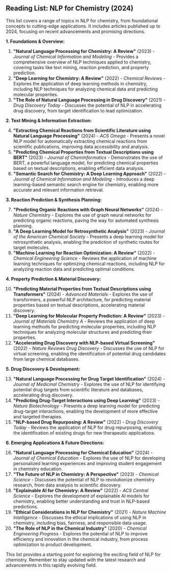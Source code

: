 ## Reading List: NLP for Chemistry (2024)

This list covers a range of topics in NLP for chemistry, from foundational concepts to cutting-edge applications. It includes articles published up to 2024, focusing on recent advancements and promising directions.

**1. Foundations & Overview:**

1. **"Natural Language Processing for Chemistry: A Review"** (2023) - *Journal of Chemical Information and Modeling* - Provides a comprehensive overview of NLP techniques applied to chemistry, covering tasks like text mining, reaction prediction, and property prediction.
2. **"Deep Learning for Chemistry: A Review"** (2022) - *Chemical Reviews* - Explores the application of deep learning methods in chemistry, including NLP techniques for analyzing chemical data and predicting molecular properties.
3. **"The Role of Natural Language Processing in Drug Discovery"** (2021) - *Drug Discovery Today* - Discusses the potential of NLP in accelerating drug discovery, from target identification to lead optimization.

**2. Text Mining & Information Extraction:**

4. **"Extracting Chemical Reactions from Scientific Literature using Natural Language Processing"** (2024) - *ACS Omega* - Presents a novel NLP model for automatically extracting chemical reactions from scientific publications, improving data accessibility and analysis.
5. **"Predicting Chemical Properties from Textual Descriptions using BERT"** (2023) - *Journal of Cheminformatics* - Demonstrates the use of BERT, a powerful language model, for predicting chemical properties based on textual descriptions, enabling efficient data analysis.
6. **"Semantic Search for Chemistry: A Deep Learning Approach"** (2022) - *Journal of Chemical Information and Modeling* - Introduces a deep learning-based semantic search engine for chemistry, enabling more accurate and relevant information retrieval.

**3. Reaction Prediction & Synthesis Planning:**

7. **"Predicting Organic Reactions with Graph Neural Networks"** (2024) - *Nature Chemistry* - Explores the use of graph neural networks for predicting organic reactions, paving the way for automated synthesis planning.
8. **"A Deep Learning Model for Retrosynthetic Analysis"** (2023) - *Journal of the American Chemical Society* - Presents a deep learning model for retrosynthetic analysis, enabling the prediction of synthetic routes for target molecules.
9. **"Machine Learning for Reaction Optimization: A Review"** (2022) - *Chemical Engineering Science* - Reviews the application of machine learning techniques for optimizing chemical reactions, including NLP for analyzing reaction data and predicting optimal conditions.

**4. Property Prediction & Material Discovery:**

10. **"Predicting Material Properties from Textual Descriptions using Transformers"** (2024) - *Advanced Materials* - Explores the use of transformers, a powerful NLP architecture, for predicting material properties based on textual descriptions, accelerating material discovery.
11. **"Deep Learning for Molecular Property Prediction: A Review"** (2023) - *Journal of Materials Chemistry A* - Reviews the application of deep learning methods for predicting molecular properties, including NLP techniques for analyzing molecular structures and predicting their properties.
12. **"Accelerating Drug Discovery with NLP-based Virtual Screening"** (2022) - *Nature Reviews Drug Discovery* - Discusses the use of NLP for virtual screening, enabling the identification of potential drug candidates from large chemical databases.

**5. Drug Discovery & Development:**

13. **"Natural Language Processing for Drug Target Identification"** (2024) - *Journal of Medicinal Chemistry* - Explores the use of NLP for identifying potential drug targets from scientific literature and databases, accelerating drug discovery.
14. **"Predicting Drug-Target Interactions using Deep Learning"** (2023) - *Nature Biotechnology* - Presents a deep learning model for predicting drug-target interactions, enabling the development of more effective and targeted therapies.
15. **"NLP-based Drug Repurposing: A Review"** (2022) - *Drug Discovery Today* - Reviews the application of NLP for drug repurposing, enabling the identification of existing drugs for new therapeutic applications.

**6. Emerging Applications & Future Directions:**

16. **"Natural Language Processing for Chemical Education"** (2024) - *Journal of Chemical Education* - Explores the use of NLP for developing personalized learning experiences and improving student engagement in chemistry education.
17. **"The Future of NLP in Chemistry: A Perspective"** (2023) - *Chemical Science* - Discusses the potential of NLP to revolutionize chemistry research, from data analysis to scientific discovery.
18. **"Explainable AI for Chemistry: A Review"** (2022) - *ACS Central Science* - Explores the development of explainable AI models for chemistry, enabling better understanding and trust in NLP-based predictions.
19. **"Ethical Considerations in NLP for Chemistry"** (2021) - *Nature Machine Intelligence* - Discusses the ethical implications of using NLP in chemistry, including bias, fairness, and responsible data usage.
20. **"The Role of NLP in the Chemical Industry"** (2020) - *Chemical Engineering Progress* - Explores the potential of NLP to improve efficiency and innovation in the chemical industry, from process optimization to product development.

This list provides a starting point for exploring the exciting field of NLP for chemistry. Remember to stay updated with the latest research and advancements in this rapidly evolving field.